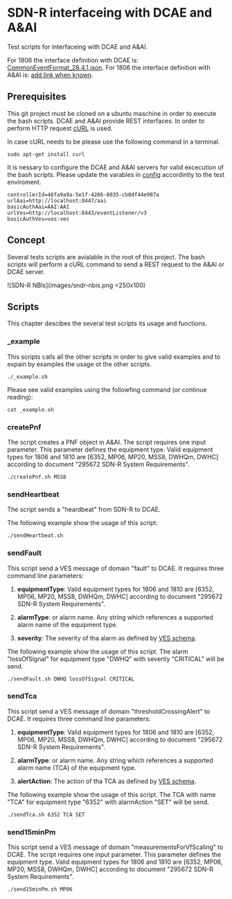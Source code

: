 # SDN-R interfaceing with DCAE and A&AI

Test scripts for interfaceing with DCAE and A&AI.

For 1806 the interface definition with DCAE is: [CommonEventFormat_28.4.1.json](./json/schema/CommonEventFormat_28.4.1.json).
For 1806 the interface definition with A&AI is: [add link when known]().

## Prerequisites

This git project must be cloned on a ubuntu maschine in order to execute the bash scripts.
DCAE and A&AI provide REST interfaces. In order to perform HTTP request [cURL](https://curl.haxx.se/) is used. 

In case cURL needs to be please use the following command in a terminal.

```
sudo apt-get install curl 
```

It is nessary to configure the DCAE and A&AI servers for valid excecution of the bash scripts.
Please update the varables in [config](-/config) accordintly to the test enviroment.

```
controllerId=46fa9a9a-5e1f-4286-8035-cb0df44e907a
urlAai=http://localhost:8447/aai
basicAuthAai=AAI:AAI
urlVes=http://localhost:8443/eventListener/v3
basicAuthVes=ves:ves
```

## Concept

Several tests scripts are avialable in the root of this project. 
The bash scripts will perform a cURL command to send a REST request to the A&AI or DCAE server.

![SDN-R NBIs](images/sndr-nbis.png =250x100)

## Scripts

This chapter descibes the several test scripts its usage and functions.

### _example

This scripts calls all the other scripts in order to give valid examples and to expain by examples the usage ot the other scripts.

```
./_example.sh 
```

Please see valid examples using the followfing command (or continue reading):

```
cat _example.sh 
```

### createPnf

The script creates a PNF object in A&AI. The script requires one input parameter. This parameter defines the equipment type. Valid equipment types for 1806 and 1810 are [6352, MP06, MP20, MSS8, DWHQm, DWHC] according to document "295672 SDN-R System Requirements".

```
./createPnf.sh MSS8
```

### sendHeartbeat

The script sends a "heardbeat" from SDN-R to DCAE.

The following example show the usage of this script:
```
./sendHeartbeat.sh
```


### sendFault

This script send a VES message of domain "fault" to DCAE. It requires three command line parameters:

1. **equipmentType**: Valid equipment types for 1806 and 1810 are [6352, MP06, MP20, MSS8, DWHQm, DWHC] according to document "295672 SDN-R System Requirements".

2. **alarmType**: or alarm name. Any string which references a supported alarm name of the equipment type.

3. **severity**: The severity of tha alarm as defined by [VES schema](./json/schema/CommonEventFormat_28.4.1.json). 

The following example show the usage of this script. The alarm "lossOfSignal" for equipment type "DWHQ" with severtiy "CRITICAL" will be send.

```
./sendFault.sh DWHQ lossOfSignal CRITICAL
```


### sendTca

This script send a VES message of domain "thresholdCrossingAlert" to DCAE. It requires three command line parameters:

1. **equipmentType**: Valid equipment types for 1806 and 1810 are [6352, MP06, MP20, MSS8, DWHQm, DWHC] according to document "295672 SDN-R System Requirements".

2. **alarmType**: or alarm name. Any string which references a supported alarm name (TCA) of the equipment type.

3. **alertAction**: The action of tha TCA as defined by [VES schema](./json/schema/CommonEventFormat_28.4.1.json). 

The following example show the usage of this script. The TCA with name "TCA" for equipment type "6352" with alarmAction "SET" will be send.

```
./sendTca.sh 6352 TCA SET
```


### send15minPm

This script send a VES message of domain "measurementsForVfScaling" to DCAE. The script requires one input parameter. This parameter defines the equipment type. Valid equipment types for 1806 and 1810 are [6352, MP06, MP20, MSS8, DWHQm, DWHC] according to document "295672 SDN-R System Requirements".

```
./send15minPm.sh MP06
```

